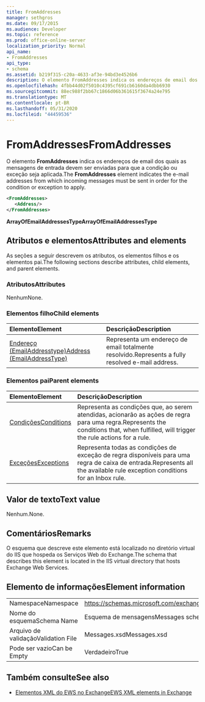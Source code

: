 ```yaml
---
title: FromAddresses
manager: sethgros
ms.date: 09/17/2015
ms.audience: Developer
ms.topic: reference
ms.prod: office-online-server
localization_priority: Normal
api_name:
- FromAddresses
api_type:
- schema
ms.assetid: b219f315-c20a-4633-af3e-94bd3e4526b6
description: O elemento FromAddresses indica os endereços de email dos quais as mensagens de entrada devem ser enviadas para que a condição ou exceção seja aplicada.
ms.openlocfilehash: 4fbb44d02f5010c4395cf691cb6160da4dbb6930
ms.sourcegitcommit: 88ec988f2bb67c1866d06b361615f3674a24e795
ms.translationtype: MT
ms.contentlocale: pt-BR
ms.lasthandoff: 05/31/2020
ms.locfileid: "44459536"
---
```

# <a name="fromaddresses"></a><span data-ttu-id="ea038-103">FromAddresses</span><span class="sxs-lookup"><span data-stu-id="ea038-103">FromAddresses</span></span>

<span data-ttu-id="ea038-104">O elemento **FromAddresses** indica os endereços de email dos quais as mensagens de entrada devem ser enviadas para que a condição ou exceção seja aplicada.</span><span class="sxs-lookup"><span data-stu-id="ea038-104">The **FromAddresses** element indicates the e-mail addresses from which incoming messages must be sent in order for the condition or exception to apply.</span></span> 
  
```XML
<FromAddresses>
   <Address/>
</FromAddresses>
```

 <span data-ttu-id="ea038-105">**ArrayOfEmailAddressesType**</span><span class="sxs-lookup"><span data-stu-id="ea038-105">**ArrayOfEmailAddressesType**</span></span>
## <a name="attributes-and-elements"></a><span data-ttu-id="ea038-106">Atributos e elementos</span><span class="sxs-lookup"><span data-stu-id="ea038-106">Attributes and elements</span></span>

<span data-ttu-id="ea038-107">As seções a seguir descrevem os atributos, os elementos filhos e os elementos pai.</span><span class="sxs-lookup"><span data-stu-id="ea038-107">The following sections describe attributes, child elements, and parent elements.</span></span>
  
### <a name="attributes"></a><span data-ttu-id="ea038-108">Atributos</span><span class="sxs-lookup"><span data-stu-id="ea038-108">Attributes</span></span>

<span data-ttu-id="ea038-109">Nenhum</span><span class="sxs-lookup"><span data-stu-id="ea038-109">None.</span></span>
  
### <a name="child-elements"></a><span data-ttu-id="ea038-110">Elementos filho</span><span class="sxs-lookup"><span data-stu-id="ea038-110">Child elements</span></span>

|<span data-ttu-id="ea038-111">**Elemento**</span><span class="sxs-lookup"><span data-stu-id="ea038-111">**Element**</span></span>|<span data-ttu-id="ea038-112">**Descrição**</span><span class="sxs-lookup"><span data-stu-id="ea038-112">**Description**</span></span>|
|:-----|:-----|
|[<span data-ttu-id="ea038-113">Endereço (EmailAddresstype)</span><span class="sxs-lookup"><span data-stu-id="ea038-113">Address (EmailAddressType)</span></span>](address-emailaddresstype.md) <br/> |<span data-ttu-id="ea038-114">Representa um endereço de email totalmente resolvido.</span><span class="sxs-lookup"><span data-stu-id="ea038-114">Represents a fully resolved e-mail address.</span></span>  <br/> |
   
### <a name="parent-elements"></a><span data-ttu-id="ea038-115">Elementos pai</span><span class="sxs-lookup"><span data-stu-id="ea038-115">Parent elements</span></span>

|<span data-ttu-id="ea038-116">**Elemento**</span><span class="sxs-lookup"><span data-stu-id="ea038-116">**Element**</span></span>|<span data-ttu-id="ea038-117">**Descrição**</span><span class="sxs-lookup"><span data-stu-id="ea038-117">**Description**</span></span>|
|:-----|:-----|
|[<span data-ttu-id="ea038-118">Condições</span><span class="sxs-lookup"><span data-stu-id="ea038-118">Conditions</span></span>](conditions.md) <br/> |<span data-ttu-id="ea038-119">Representa as condições que, ao serem atendidas, acionarão as ações de regra para uma regra.</span><span class="sxs-lookup"><span data-stu-id="ea038-119">Represents the conditions that, when fulfilled, will trigger the rule actions for a rule.</span></span>  <br/> |
|[<span data-ttu-id="ea038-120">Exceções</span><span class="sxs-lookup"><span data-stu-id="ea038-120">Exceptions</span></span>](exceptions.md) <br/> |<span data-ttu-id="ea038-121">Representa todas as condições de exceção de regra disponíveis para uma regra de caixa de entrada.</span><span class="sxs-lookup"><span data-stu-id="ea038-121">Represents all the available rule exception conditions for an Inbox rule.</span></span>  <br/> |
   
## <a name="text-value"></a><span data-ttu-id="ea038-122">Valor de texto</span><span class="sxs-lookup"><span data-stu-id="ea038-122">Text value</span></span>

<span data-ttu-id="ea038-123">Nenhum.</span><span class="sxs-lookup"><span data-stu-id="ea038-123">None.</span></span>
  
## <a name="remarks"></a><span data-ttu-id="ea038-124">Comentários</span><span class="sxs-lookup"><span data-stu-id="ea038-124">Remarks</span></span>

<span data-ttu-id="ea038-125">O esquema que descreve este elemento está localizado no diretório virtual do IIS que hospeda os Serviços Web do Exchange.</span><span class="sxs-lookup"><span data-stu-id="ea038-125">The schema that describes this element is located in the IIS virtual directory that hosts Exchange Web Services.</span></span>
  
## <a name="element-information"></a><span data-ttu-id="ea038-126">Elemento de informações</span><span class="sxs-lookup"><span data-stu-id="ea038-126">Element information</span></span>

|||
|:-----|:-----|
|<span data-ttu-id="ea038-127">Namespace</span><span class="sxs-lookup"><span data-stu-id="ea038-127">Namespace</span></span>  <br/> |https://schemas.microsoft.com/exchange/services/2006/messages  <br/> |
|<span data-ttu-id="ea038-128">Nome do esquema</span><span class="sxs-lookup"><span data-stu-id="ea038-128">Schema Name</span></span>  <br/> |<span data-ttu-id="ea038-129">Esquema de mensagens</span><span class="sxs-lookup"><span data-stu-id="ea038-129">Messages schema</span></span>  <br/> |
|<span data-ttu-id="ea038-130">Arquivo de validação</span><span class="sxs-lookup"><span data-stu-id="ea038-130">Validation File</span></span>  <br/> |<span data-ttu-id="ea038-131">Messages.xsd</span><span class="sxs-lookup"><span data-stu-id="ea038-131">Messages.xsd</span></span>  <br/> |
|<span data-ttu-id="ea038-132">Pode ser vazio</span><span class="sxs-lookup"><span data-stu-id="ea038-132">Can be Empty</span></span>  <br/> |<span data-ttu-id="ea038-133">Verdadeiro</span><span class="sxs-lookup"><span data-stu-id="ea038-133">True</span></span>  <br/> |
   
## <a name="see-also"></a><span data-ttu-id="ea038-134">Também consulte</span><span class="sxs-lookup"><span data-stu-id="ea038-134">See also</span></span>



- [<span data-ttu-id="ea038-135">Elementos XML do EWS no Exchange</span><span class="sxs-lookup"><span data-stu-id="ea038-135">EWS XML elements in Exchange</span></span>](ews-xml-elements-in-exchange.md)

